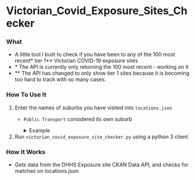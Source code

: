# Victorian_Covid_Exposure_Sites_Checker

### What
- A little tool I built to check if you have been to any of the 100 most recent\* tier 1\** Victorian COVID-19 exposure sites
- \* The API is currently only returning the 100 most recent - working on it
- \** The API has changed to only show tier 1 sites because it is becoming too hard to track with so many cases.

### How To Use It
1. Enter the names of suburbs you have visited into `locations.json`
	- `Public Transport` considered its own suburb
		<details>
			<summary>Example</summary>
	
			{
				"locations": [
					"Melbourne",
					"Public Transport"
				]
			}
	
		</details>
2. Run `victorian_covid_exposure_site_checker.py` using a python 3 client

### How It Works
- Gets data from the DHHS Exposure site CKAN Data API, and checks for matches on locations.json

